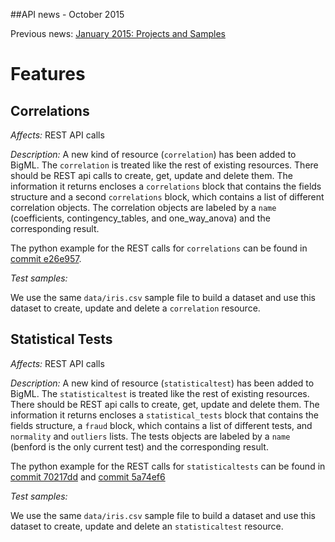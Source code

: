 ##API news - October 2015

Previous news: [January 2015: Projects and Samples](archive/news_201501.md)

Features
========

Correlations
------------

*Affects:* REST API calls

*Description:* A new kind of resource (`correlation`) has been
added to BigML.
The `correlation` is treated like the rest of existing resources.
There should be REST api calls to create, get, update and delete them.
The
information it returns encloses a `correlations` block
that contains the fields structure and a second `correlations` block, which
contains a list of different correlation objects. The correlation objects
are labeled by a `name` (coefficients, contingency_tables, and one_way_anova)
and the corresponding result.

The python example for the REST calls for `correlations` can be found in
[commit e26e957](https://github.com/bigmlcom/python/commit/e26e9577f1c818473087163da7e4fb814f3c61a2).

*Test samples:*

We use the same `data/iris.csv` sample file to build a dataset and use this
dataset to create, update and delete a `correlation` resource.

Statistical Tests
-----------------

*Affects:* REST API calls

*Description:* A new kind of resource (`statisticaltest`) has been
added to BigML.
The `statisticaltest` is treated like the rest of existing resources.
There should be REST api calls to create, get, update and delete them.
The
information it returns encloses a `statistical_tests` block
that contains the fields structure, a `fraud` block, which
contains a list of different tests, and `normality` and `outliers` lists.
The tests objects
are labeled by a `name` (benford is the only current test)
and the corresponding result.

The python example for the REST calls for `statisticaltests` can be found in
[commit 70217dd](https://github.com/bigmlcom/python/commit/70217dd7e4ddfa85269cccf1c86c4e191257278f)
and [commit 5a74ef6](https://github.com/bigmlcom/python/commit/5a74ef66ca21efa5a25dd0645f58b581eee8c5d3)

*Test samples:*

We use the same `data/iris.csv` sample file to build a dataset and use this
dataset to create, update and delete an `statisticaltest` resource.
